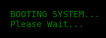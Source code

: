 <html lang="en">
<head>
    <meta charset="UTF-8">
    <meta name="viewport" content="width=device-width, initial-scale=1.0">
    <title>MSU Research Terminal</title>
    <style>
        body { background-color: black; color: green; font-family: monospace; padding: 20px; }
        #terminal, #library-terminal, #passkey-terminal { white-space: pre-wrap; display: none; }
        #input { background: black; color: green; border: none; font-family: monospace; width: 100%; }
        #boot-screen { position: fixed; top: 0; left: 0; width: 100%; height: 100%; background: black; color: green; font-family: monospace; display: flex; align-items: center; justify-content: center; flex-direction: column; }
    </style>
</head>
<body>
    <div id="boot-screen">BOOTING SYSTEM...<br>Please Wait...</div>
    <div id="terminal"></div>
    <div id="library-terminal">Welcome to the MSU Library Archives. Type the name of a book to retrieve its passage:</div>
    <div id="passkey-terminal">Enter the passkey to reveal the coordinates:</div>
    <input type="text" id="input" autofocus placeholder="Type Here:" style="display:none;">

    <script>
        const books = {
            "Tale of Two Cities": "It was the best of times, it was the worst of times, it was the age of wisdom...",
            "Moby Dick": "Call me Ishmael. Some years ago—never mind how long precisely—having little or no money in my purse...",
            "War and Peace": "Well, Prince, so Genoa and Lucca are now just family estates of the Buonapartes...",
            "1984": "It was a bright cold day in April, and the clocks were striking thirteen...",
            "Fahrenheit 451": "It was a pleasure to burn. It was a special pleasure to see things eaten, to see things blackened and changed..."
        };

        let stage = 0;
        let username = "";
        let password = "";

        setTimeout(() => {
            document.getElementById("boot-screen").style.display = "none";
            document.getElementById("terminal").style.display = "block";
            document.getElementById("input").style.display = "block";
            document.getElementById("terminal").innerText = "Enter username:";
        }, 3000);

        document.getElementById("input").addEventListener("keypress", function(event) {
            if (event.key === "Enter") {
                let userInput = this.value.trim();
                this.value = "";

                if (stage === 0) {
                    if (userInput === "Halloway") {
                        username = userInput;
                        stage++;
                        document.getElementById("terminal").innerText += "\nUsername accepted. Enter password:";
                    } else {
                        document.getElementById("terminal").innerText += "\nACCESS DENIED. Try again.";
                    }
                } else if (stage === 1) {
                    if (userInput === "EvilArch1987") {
                        password = userInput;
                        stage++;
                        document.getElementById("terminal").innerText += "\nACCESS GRANTED.\n";
                        setTimeout(() => {
                            document.getElementById("terminal").style.display = "none";
                            document.getElementById("library-terminal").style.display = "block";
                        }, 2000);
                    } else {
                        document.getElementById("terminal").innerText += "\nACCESS DENIED. Try again.";
                    }
                } else if (stage === 2) {
                    if (books[userInput]) {
                        document.getElementById("library-terminal").innerText += `\nRetrieving passage from '${userInput}':\n${books[userInput]}`;
                    } else if (userInput.toLowerCase() === "passkey") {
                        document.getElementById("library-terminal").style.display = "none";
                        document.getElementById("passkey-terminal").style.display = "block";
                    } else {
                        document.getElementById("library-terminal").innerText += "\nBook not found. Try another title.";
                    }
                } else if (stage === 3) {
                    if (userInput === "Woods") {
                        document.getElementById("passkey-terminal").innerText += "\nPasskey accepted. Coordinates: 42.71990972470436, -84.47323065544654";
                    } else {
                        document.getElementById("passkey-terminal").innerText += "\nIncorrect passkey. Try again.";
                    }
                }
            }
        });

        document.getElementById("library-terminal").addEventListener("keypress", function(event) {
            if (event.key === "Enter" && stage === 2) {
                stage = 3;
                document.getElementById("passkey-terminal").style.display = "block";
            }
        });
    </script>
</body>
</html>
